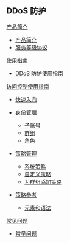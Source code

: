 ## DDoS 防护

[产品简介]()
 
  * [产品简介](平台服务/DDoS防护/产品简介/DDoS防护产品简介.md)
  * [服务等级协议](平台服务/DDoS防护/产品简介/DDoS防护服务等级协议（SLA）.md)

[使用指南]()

  * [DDoS 防护使用指南](平台服务/DDoS防护/使用指南/DDoS防护使用指南.md)


[访问控制使用指南]()
	
  * [快速入门](平台服务/DDoS防护/访问控制使用指南/访问控制快速入门.md)
  * [身份管理]()

    * [子账号](平台服务/DDoS防护/访问控制使用指南/身份管理/访问控制子账号.md)
    * [群组](平台服务/DDoS防护/访问控制使用指南/身份管理/访问控制群组.md)
    * [角色](平台服务/DDoS防护/访问控制使用指南/身份管理/访问控制角色.md)
  * [策略管理]()
  
    * [系统策略](平台服务/DDoS防护/访问控制使用指南/策略管理/访问控制-系统策略.md)
    * [自定义策略](平台服务/DDoS防护/访问控制使用指南/策略管理/访问控制-自定义策略.md)
    * [为群组添加策略](平台服务/DDoS防护/访问控制使用指南/策略管理/访问控制-为群组添加策略.md)

  * [策略参考]()

    * [元素和语法](平台服务/DDoS防护/访问控制使用指南/策略参考/访问控制-策略元素和语法.md)
  

[常见问题]()

  * [常见问题](平台服务/DDoS防护/常见问题/DDoS防护常见问题.md)
